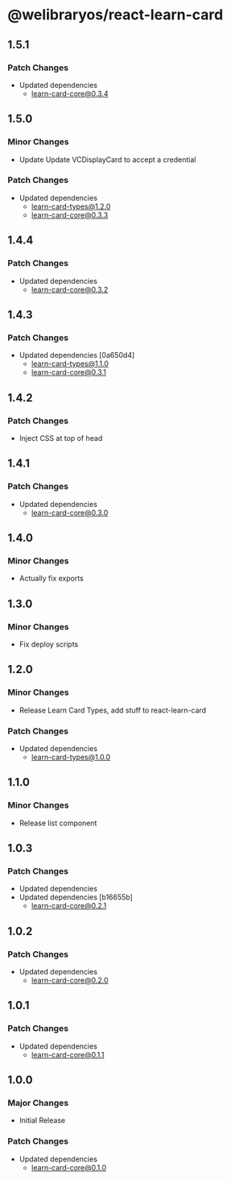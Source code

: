 # @welibraryos/react-learn-card

## 1.5.1

### Patch Changes

-   Updated dependencies
    -   learn-card-core@0.3.4

## 1.5.0

### Minor Changes

-   Update Update VCDisplayCard to accept a credential

### Patch Changes

-   Updated dependencies
    -   learn-card-types@1.2.0
    -   learn-card-core@0.3.3

## 1.4.4

### Patch Changes

-   Updated dependencies
    -   learn-card-core@0.3.2

## 1.4.3

### Patch Changes

-   Updated dependencies [0a650d4]
    -   learn-card-types@1.1.0
    -   learn-card-core@0.3.1

## 1.4.2

### Patch Changes

-   Inject CSS at top of head

## 1.4.1

### Patch Changes

-   Updated dependencies
    -   learn-card-core@0.3.0

## 1.4.0

### Minor Changes

-   Actually fix exports

## 1.3.0

### Minor Changes

-   Fix deploy scripts

## 1.2.0

### Minor Changes

-   Release Learn Card Types, add stuff to react-learn-card

### Patch Changes

-   Updated dependencies
    -   learn-card-types@1.0.0

## 1.1.0

### Minor Changes

-   Release list component

## 1.0.3

### Patch Changes

-   Updated dependencies
-   Updated dependencies [b16655b]
    -   learn-card-core@0.2.1

## 1.0.2

### Patch Changes

-   Updated dependencies
    -   learn-card-core@0.2.0

## 1.0.1

### Patch Changes

-   Updated dependencies
    -   learn-card-core@0.1.1

## 1.0.0

### Major Changes

-   Initial Release

### Patch Changes

-   Updated dependencies
    -   learn-card-core@0.1.0
